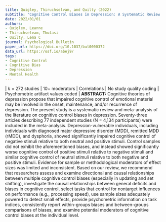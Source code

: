 ```yaml
---
title: Quigley, Thiruchselvam, and Quilty (2022)
subtitle: 'Cognitive Control Biases in Depression: A Systematic Review and Meta-Analysis'
date: 2022/01/01
authors:
- Quigley, Leanne
- Thiruchselvam, Thulasi
- Quilty, Lena C
journal: Psychological Bulletin
paper_url: https://doi.org/10.1037/bul0000372
data_url: https://osf.io/abej9/
tags:
- Cognitive Control
- Cognitive Bias
- Depression
- Mental Health
---
```


| k = 272 studies | 10+ moderators | Correlations | No study quality coding | Psychometric artifact values coded | **ABSTRACT:** Cognitive theories of depression propose that impaired cognitive control of emotional material may be involved in the onset, maintenance, and/or recurrence of depression. The present study is a systematic review and meta-analysis of the literature on cognitive control biases in depression. Seventy-three articles describing 77 independent studies (N = 4,134 participants) were included in the meta-analysis. Depression-vulnerable individuals, including individuals with diagnosed major depressive disorder (MDD), remitted MDD (rMDD), and dysphoria, showed significantly impaired cognitive control of negative stimuli relative to both neutral and positive stimuli. Control samples did not exhibit the aforementioned biases, and instead showed significantly worse cognitive control of positive stimuli relative to negative stimuli and similar cognitive control of neutral stimuli relative to both negative and positive stimuli. Evidence for sample or methodological moderators of effect sizes was limited and inconsistent. Based on our review, we recommend that researchers assess and examine directional and causal relationships between multiple cognitive control biases (especially in updating and set shifting), investigate the causal relationships between general deficits and biases in cognitive control, select tasks that control for nontarget influences on performance (e.g., processing speed), use sample sizes adequately powered to detect small effects, provide psychometric information on task indices, consistently report within-groups biases and between-groups comparisons of biases, and examine potential moderators of cognitive control biases at the individual level.
